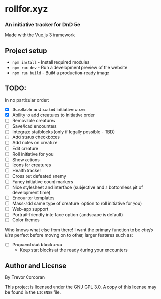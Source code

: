 # rollfor.xyz
### An initiative tracker for DnD 5e

Made with the Vue.js 3 framework

## Project setup

* `npm install` - Install required modules
* `npm run dev` - Run a development preview of the website
* `npm run build` - Build a production-ready image

## TODO:
In no particular order:
- [x] Scrollable and sorted initiative order
- [x] Ability to add creatures to initiative order
- [ ] Removable creatures
- [ ] Save/load encounters
- [ ] Integrate statblocks (only if legally possible - TBD)
- [ ] Add status checkboxes
- [ ] Add notes on creature
- [ ] Edit creature
- [ ] Roll initiative for you
- [ ] Show actions
- [ ] Icons for creatures
- [ ] Health tracker
- [ ] Cross out defeated enemy
- [ ] Fancy initiative count markers
- [ ] Nice stylesheet and interface (subjective and a bottomless pit of development time)
- [ ] Encounter templates
- [ ] Mass-add same type of creature (option to roll initiative for you)
- [ ] Web-app support
- [ ] Portrait-friendly interface option (landscape is default)
- [ ] Color themes

Who knows what else from there! I want the primary function to be *chefs kiss* perfect before moving on to
other, larger features such as:
- [ ] Prepared stat block area
  - Keep stat blocks at the ready during your encounters

## Author and License
By Trevor Corcoran

This project is licensed under the GNU GPL 3.0. A copy of this license may be found in the `LICENSE` file.
